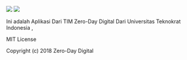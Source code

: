 
<img src="https://img.shields.io/badge/v1.0-build-blue.svg">	<img src="https://img.shields.io/github/issues/harloom/Evpa.svg">


Ini adalah Aplikasi Dari TIM Zero-Day Digital Dari Universitas Teknokrat Indonesia ,



MIT License

Copyright (c) 2018 Zero-Day Digital

